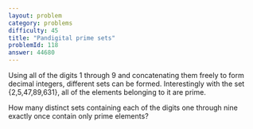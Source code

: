 ```yaml
---
layout: problem
category: problems
difficulty: 45
title: "Pandigital prime sets"
problemId: 118
answer: 44680
---
```

Using all of the digits 1 through 9 and concatenating them freely to form decimal integers, different sets can be formed. Interestingly with the set {2,5,47,89,631}, all of the elements belonging to it are prime.

How many distinct sets containing each of the digits one through nine exactly once contain only prime elements?